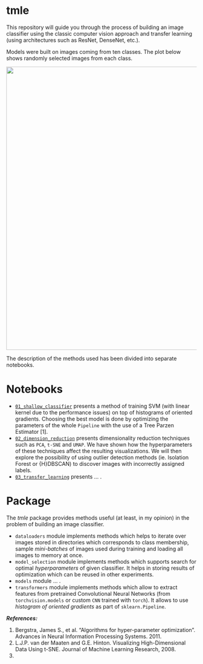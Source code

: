 # tmle

This repository will guide you through the process of building an image classifier using the classic computer vision approach and transfer learning (using architectures such as ResNet, DenseNet, etc.).

Models were built on images coming from ten classes. The plot below shows randomly selected images from each class.

<p align="center">
    <img src="notebooks/figures/images_grid.png" width="750">
</p>

The description of the methods used has been divided into separate notebooks.

# Notebooks

* [`01_shallow_classifier`]() presents a method of training SVM (with linear kernel due to the performance issues) on top of histograms of oriented gradients. Choosing the best model is done by optimizing the parameters of the whole `Pipeline` with the use of a Tree Parzen Estimator [1].
* [`02_dimension_reduction`]() presents dimensionality reduction techniques such as `PCA`, `t-SNE` and `UMAP`. We have shown how the hyperparameters of these techniques affect the resulting visualizations. We will then explore the possibility of using outlier detection methods (ie. Isolation Forest or {H}DBSCAN) to discover images with incorrectly assigned labels.
* [`03_transfer_learning`]() presents ... .

# Package

The *tmle* package provides methods useful (at least, in my opinion) in the problem of building an image classifier.

* `dataloaders` module implements methods which helps to iterate over images stored in directories which corresponds to class membership, sample *mini-batches* of images used during training and loading all images to memory at once.
* `model_selection` module implements methods which supports search for optimal *hyperparameters* of given classifier. It helps in storing results of optimization which can be reused in other experiments.
* `models` module ... .
* `transformers` module implements methods which allow to extract features from pretrained Convolutional Neural Networks (from `torchvision.models` or custom `CNN` trained with `torch`). It allows to use *histogram of oriented gradients* as part of `sklearn.Pipeline`.

***References:***

1. Bergstra, James S., et al. “Algorithms for hyper-parameter optimization”. Advances in Neural Information Processing Systems. 2011.
2. L.J.P. van der Maaten and G.E. Hinton. Visualizing High-Dimensional Data Using t-SNE. Journal of Machine Learning Research, 2008.
3. 

